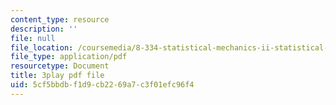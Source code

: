 ```yaml
---
content_type: resource
description: ''
file: null
file_location: /coursemedia/8-334-statistical-mechanics-ii-statistical-physics-of-fields-spring-2014/5cf5bbdbf1d9cb2269a7c3f01efc96f4_NLKJdcb1E5I.pdf
file_type: application/pdf
resourcetype: Document
title: 3play pdf file
uid: 5cf5bbdb-f1d9-cb22-69a7-c3f01efc96f4
---
```

